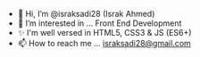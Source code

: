 - 👋 Hi, I’m @israksadi28 (Israk Ahmed)
- 👀 I’m interested in ... Front End Development
- ✨ I'm well versed in HTML5, CSS3 & JS (ES6+)
- 📫 How to reach me ... israksadi28@gmail.com

<!---
israksadi28/israksadi28 is a ✨ special ✨ repository because its `README.md` (this file) appears on your GitHub profile.
You can click the Preview link to take a look at your changes.
--->
